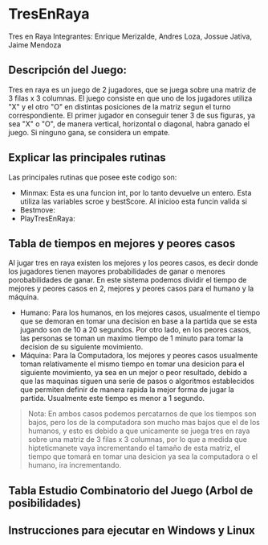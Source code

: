 # TresEnRaya
Tres en Raya 
Integrantes: Enrique Merizalde, Andres Loza, Jossue Jativa, Jaime Mendoza

## Descripción del Juego:
Tres en raya es un juego de 2 jugadores, que se juega sobre una matriz de 3 filas x 3 columnas. El juego consiste en que uno de los jugadores utiliza "X" y el otro "O" en distintas posiciones de la matriz segun el turno correspondiente. El primer jugador en conseguir tener 3 de sus figuras, ya sea "X" o "O", de manera vertical, horizontal o diagonal, habra ganado el juego. Si ninguno gana, se considera un empate. 

## Explicar las principales rutinas 
Las principales rutinas que posee este codigo son: 
* Minmax: Esta es una funcion int, por lo tanto devuelve un entero. Esta utiliza las variables scroe y bestScore. Al inicioo esta funcin valida si 
* Bestmove: 
* PlayTresEnRaya:


## Tabla de tiempos en mejores y peores casos
Al jugar tres en raya existen los mejores y los peores casos, es decir donde los jugadores tienen mayores probabilidades de ganar o menores porobabilidades de ganar. En este sistema podemos dividir el tiempo de mejores y peores casos en 2, mejores y peores casos para el humano y la máquina. 
* Humano: Para los humanos, en los mejores casos, usualmente el tiempo que se demoran en tomar una decision en base a la partida que se esta jugando son de 10 a 20 segundos. Por otro lado, en los peores casos, las personas se toman un maximo tiempo de 1 minuto para tomar la decision de su siguiente movimiento. 
* Máquina: Para la Computadora, los mejores y peores casos usualmente toman relativamente el mismo tiempo en tomar una desicion para el siguiente movimiento, ya sea en un mejor o peor resultado, debido a que las maquinas siguen una serie de pasos o algoritmos establecidos que permiten definir de manera rapida la mejor forma de jugar la partida. Usualmente este tiempo es menor a 1 segundo.

> Nota: En ambos casos podemos percatarnos de que los tiempos son bajos, pero los de la computadora son mucho mas bajos que el de los humanos, y esto es debido a que unicamente se juega tres en raya sobre una matriz de 3 filas x 3 columnas, por lo que a medida que hipteticmanete vaya incrementando el tamaño de esta matriz, el tiempo que tomará en tomar una desicion ya sea la computadora o el humano, ira incrementando.


## Tabla Estudio Combinatorio del Juego (Arbol de posibilidades)

## Instrucciones para ejecutar en Windows y Linux  




